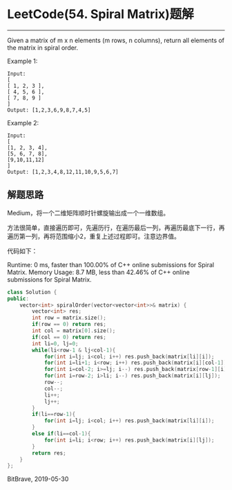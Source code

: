 # LeetCode(54. Spiral Matrix)题解
------
Given a matrix of m x n elements (m rows, n columns), return all elements of the matrix in spiral order.

Example 1:

    Input:
    [
    [ 1, 2, 3 ],
    [ 4, 5, 6 ],
    [ 7, 8, 9 ]
    ]
    Output: [1,2,3,6,9,8,7,4,5]
Example 2:

    Input:
    [
    [1, 2, 3, 4],
    [5, 6, 7, 8],
    [9,10,11,12]
    ]
    Output: [1,2,3,4,8,12,11,10,9,5,6,7]

## 解题思路

Medium，将一个二维矩阵顺时针螺旋输出成一个一维数组。

方法很简单，直接遍历即可，先遍历行，在遍历最后一列，再遍历最底下一行，再遍历第一列，再将范围缩小2，重复上述过程即可。注意边界值。

代码如下：

Runtime: 0 ms, faster than 100.00% of C++ online submissions for Spiral Matrix.
Memory Usage: 8.7 MB, less than 42.46% of C++ online submissions for Spiral Matrix.

```c++
class Solution {
public:
    vector<int> spiralOrder(vector<vector<int>>& matrix) {
        vector<int> res;
        int row = matrix.size();
        if(row == 0) return res;
        int col = matrix[0].size();
        if(col == 0) return res;
        int li=0, lj=0;
        while(li<row-1 & lj<col-1){
            for(int i=lj; i<col; i++) res.push_back(matrix[li][i]);
            for(int i=li+1; i<row; i++) res.push_back(matrix[i][col-1]);
            for(int i=col-2; i>=lj; i--) res.push_back(matrix[row-1][i]);
            for(int i=row-2; i>li; i--) res.push_back(matrix[i][lj]);
            row--;
            col--;
            li++;
            lj++;
        }
        if(li==row-1){
            for(int i=lj; i<col; i++) res.push_back(matrix[li][i]);
        }
        else if(li==col-1){
            for(int i=li; i<row; i++) res.push_back(matrix[i][lj]);
        }
        return res;
    }
};
```

BitBrave, 2019-05-30